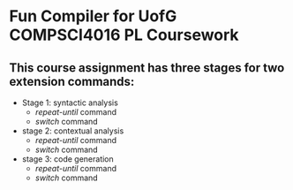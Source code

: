# Fun Compiler for UofG COMPSCI4016 PL Coursework
## This course assignment has three stages for two extension commands:

- Stage 1: syntactic analysis
  - *repeat-until* command
  - *switch* command
- stage 2: contextual analysis
  - *repeat-until* command
  - *switch* command
- stage 3: code generation
  - *repeat-until* command
  - *switch* command
